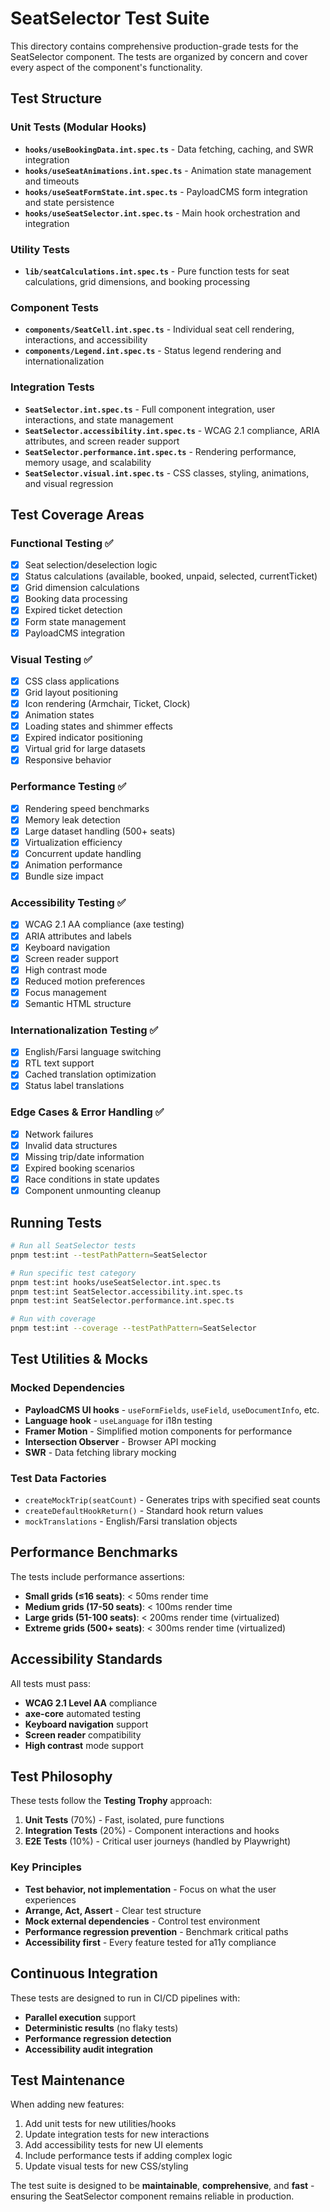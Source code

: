 # SeatSelector Test Suite

This directory contains comprehensive production-grade tests for the SeatSelector component. The tests are organized by concern and cover every aspect of the component's functionality.

## Test Structure

### Unit Tests (Modular Hooks)
- **`hooks/useBookingData.int.spec.ts`** - Data fetching, caching, and SWR integration
- **`hooks/useSeatAnimations.int.spec.ts`** - Animation state management and timeouts
- **`hooks/useSeatFormState.int.spec.ts`** - PayloadCMS form integration and state persistence
- **`hooks/useSeatSelector.int.spec.ts`** - Main hook orchestration and integration

### Utility Tests
- **`lib/seatCalculations.int.spec.ts`** - Pure function tests for seat calculations, grid dimensions, and booking processing

### Component Tests
- **`components/SeatCell.int.spec.ts`** - Individual seat cell rendering, interactions, and accessibility
- **`components/Legend.int.spec.ts`** - Status legend rendering and internationalization

### Integration Tests
- **`SeatSelector.int.spec.ts`** - Full component integration, user interactions, and state management
- **`SeatSelector.accessibility.int.spec.ts`** - WCAG 2.1 compliance, ARIA attributes, and screen reader support
- **`SeatSelector.performance.int.spec.ts`** - Rendering performance, memory usage, and scalability
- **`SeatSelector.visual.int.spec.ts`** - CSS classes, styling, animations, and visual regression

## Test Coverage Areas

### Functional Testing ✅
- [x] Seat selection/deselection logic
- [x] Status calculations (available, booked, unpaid, selected, currentTicket)
- [x] Grid dimension calculations
- [x] Booking data processing
- [x] Expired ticket detection
- [x] Form state management
- [x] PayloadCMS integration

### Visual Testing ✅
- [x] CSS class applications
- [x] Grid layout positioning
- [x] Icon rendering (Armchair, Ticket, Clock)
- [x] Animation states
- [x] Loading states and shimmer effects
- [x] Expired indicator positioning
- [x] Virtual grid for large datasets
- [x] Responsive behavior

### Performance Testing ✅
- [x] Rendering speed benchmarks
- [x] Memory leak detection
- [x] Large dataset handling (500+ seats)
- [x] Virtualization efficiency
- [x] Concurrent update handling
- [x] Animation performance
- [x] Bundle size impact

### Accessibility Testing ✅
- [x] WCAG 2.1 AA compliance (axe testing)
- [x] ARIA attributes and labels
- [x] Keyboard navigation
- [x] Screen reader support
- [x] High contrast mode
- [x] Reduced motion preferences
- [x] Focus management
- [x] Semantic HTML structure

### Internationalization Testing ✅
- [x] English/Farsi language switching
- [x] RTL text support
- [x] Cached translation optimization
- [x] Status label translations

### Edge Cases & Error Handling ✅
- [x] Network failures
- [x] Invalid data structures
- [x] Missing trip/date information
- [x] Expired booking scenarios
- [x] Race conditions in state updates
- [x] Component unmounting cleanup

## Running Tests

```bash
# Run all SeatSelector tests
pnpm test:int --testPathPattern=SeatSelector

# Run specific test category
pnpm test:int hooks/useSeatSelector.int.spec.ts
pnpm test:int SeatSelector.accessibility.int.spec.ts
pnpm test:int SeatSelector.performance.int.spec.ts

# Run with coverage
pnpm test:int --coverage --testPathPattern=SeatSelector
```

## Test Utilities & Mocks

### Mocked Dependencies
- **PayloadCMS UI hooks** - `useFormFields`, `useField`, `useDocumentInfo`, etc.
- **Language hook** - `useLanguage` for i18n testing
- **Framer Motion** - Simplified motion components for performance
- **Intersection Observer** - Browser API mocking
- **SWR** - Data fetching library mocking

### Test Data Factories
- `createMockTrip(seatCount)` - Generates trips with specified seat counts
- `createDefaultHookReturn()` - Standard hook return values
- `mockTranslations` - English/Farsi translation objects

## Performance Benchmarks

The tests include performance assertions:
- **Small grids (≤16 seats)**: < 50ms render time
- **Medium grids (17-50 seats)**: < 100ms render time  
- **Large grids (51-100 seats)**: < 200ms render time (virtualized)
- **Extreme grids (500+ seats)**: < 300ms render time (virtualized)

## Accessibility Standards

All tests must pass:
- **WCAG 2.1 Level AA** compliance
- **axe-core** automated testing
- **Keyboard navigation** support
- **Screen reader** compatibility
- **High contrast** mode support

## Test Philosophy

These tests follow the **Testing Trophy** approach:
1. **Unit Tests** (70%) - Fast, isolated, pure functions
2. **Integration Tests** (20%) - Component interactions and hooks
3. **E2E Tests** (10%) - Critical user journeys (handled by Playwright)

### Key Principles
- **Test behavior, not implementation** - Focus on what the user experiences
- **Arrange, Act, Assert** - Clear test structure
- **Mock external dependencies** - Control test environment
- **Performance regression prevention** - Benchmark critical paths
- **Accessibility first** - Every feature tested for a11y compliance

## Continuous Integration

These tests are designed to run in CI/CD pipelines with:
- **Parallel execution** support
- **Deterministic results** (no flaky tests)
- **Performance regression detection**
- **Accessibility audit integration**

## Test Maintenance

When adding new features:
1. Add unit tests for new utilities/hooks
2. Update integration tests for new interactions
3. Add accessibility tests for new UI elements
4. Include performance tests if adding complex logic
5. Update visual tests for new CSS/styling

The test suite is designed to be **maintainable**, **comprehensive**, and **fast** - ensuring the SeatSelector component remains reliable in production.